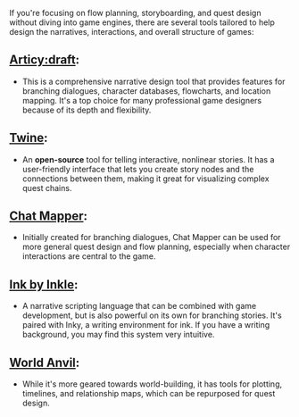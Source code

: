 If you're focusing on flow planning, storyboarding, and quest design without diving into game engines, there are several tools tailored to help design the narratives, interactions, and overall structure of games:

## [Articy:draft](https://www.articy.com/en/):

- This is a comprehensive narrative design tool that provides features for branching dialogues, character databases, flowcharts, and location mapping. It's a top choice for many professional game designers because of its depth and flexibility.

## [Twine](https://twinery.org/): 

- An **open-source** tool for telling interactive, nonlinear stories. It has a user-friendly interface that lets you create story nodes and the connections between them, making it great for visualizing complex quest chains.

## [Chat Mapper](https://www.chatmapper.com/): 

- Initially created for branching dialogues, Chat Mapper can be used for more general quest design and flow planning, especially when character interactions are central to the game.

## [Ink by Inkle](https://www.inklestudios.com/ink/): 

- A narrative scripting language that can be combined with game development, but is also powerful on its own for branching stories. It's paired with Inky, a writing environment for ink. If you have a writing background, you may find this system very intuitive.

## [World Anvil](https://www.worldanvil.com/): 

- While it's more geared towards world-building, it has tools for plotting, timelines, and relationship maps, which can be repurposed for quest design.